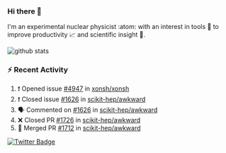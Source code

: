 ### Hi there 👋 

I'm an experimental nuclear physicist :atom: with an interest in tools :wrench: to improve productivity :chart_with_upwards_trend: and scientific insight :telescope:.

![github stats](https://github-readme-stats.vercel.app/api?username=agoose77&show_icons=true&hide_rank=true&hide_title=true&bg_color=30,e76445,904e95&text_color=efe3ec&icon_color=efe3ec)
<!--
**agoose77/agoose77** is a ✨ _special_ ✨ repository because its `README.md` (this file) appears on your GitHub profile.

Here are some ideas to get you started:

- 🔭 I’m currently working on ...
- 🌱 I’m currently learning ...
- 👯 I’m looking to collaborate on ...
- 🤔 I’m looking for help with ...
- 💬 Ask me about ...
- 📫 How to reach me: ...
- 😄 Pronouns: ...
- ⚡ Fun fact: ...
-->

### :zap: Recent Activity
<!--START_SECTION:activity-->
1. ❗️ Opened issue [#4947](https://github.com/xonsh/xonsh/issues/4947) in [xonsh/xonsh](https://github.com/xonsh/xonsh)
2. ❗️ Closed issue [#1626](https://github.com/scikit-hep/awkward/issues/1626) in [scikit-hep/awkward](https://github.com/scikit-hep/awkward)
3. 🗣 Commented on [#1626](https://github.com/scikit-hep/awkward/issues/1626) in [scikit-hep/awkward](https://github.com/scikit-hep/awkward)
4. ❌ Closed PR [#1726](https://github.com/scikit-hep/awkward/pull/1726) in [scikit-hep/awkward](https://github.com/scikit-hep/awkward)
5. 🎉 Merged PR [#1712](https://github.com/scikit-hep/awkward/pull/1712) in [scikit-hep/awkward](https://github.com/scikit-hep/awkward)
<!--END_SECTION:activity-->


[![Twitter Badge](https://img.shields.io/twitter/follow/agoose77?style=flat-square&logo=Twitter&logoColor=white&color=cornflowerblue)](https://twitter.com/agoose77)
